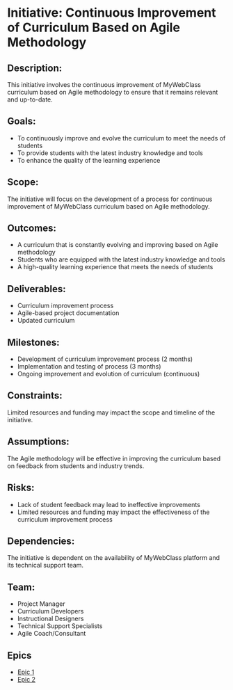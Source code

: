 # Initiative: Continuous Improvement of Curriculum Based on Agile Methodology
## Description: 
This initiative involves the continuous improvement of MyWebClass curriculum based on Agile methodology to ensure that it remains relevant and up-to-date.

## Goals:
* To continuously improve and evolve the curriculum to meet the needs of students
* To provide students with the latest industry knowledge and tools
* To enhance the quality of the learning experience

## Scope: 
The initiative will focus on the development of a process for continuous improvement of MyWebClass curriculum based on Agile methodology.

## Outcomes:
* A curriculum that is constantly evolving and improving based on Agile methodology
* Students who are equipped with the latest industry knowledge and tools
* A high-quality learning experience that meets the needs of students

## Deliverables:
* Curriculum improvement process
* Agile-based project documentation
* Updated curriculum

## Milestones:
* Development of curriculum improvement process (2 months)
* Implementation and testing of process (3 months)
* Ongoing improvement and evolution of curriculum (continuous)

## Constraints: 
Limited resources and funding may impact the scope and timeline of the initiative.

## Assumptions: 
The Agile methodology will be effective in improving the curriculum based on feedback from students and industry trends.

## Risks:
* Lack of student feedback may lead to ineffective improvements
* Limited resources and funding may impact the effectiveness of the curriculum improvement process

## Dependencies: 
The initiative is dependent on the availability of MyWebClass platform and its technical support team.

## Team:
* Project Manager
* Curriculum Developers
* Instructional Designers
* Technical Support Specialists
* Agile Coach/Consultant

## Epics
* [Epic 1](../../templates/theme/initiatives/epics/epic_template.md)
* [Epic 2]()
